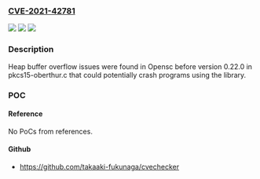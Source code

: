 ### [CVE-2021-42781](https://cve.mitre.org/cgi-bin/cvename.cgi?name=CVE-2021-42781)
![](https://img.shields.io/static/v1?label=Product&message=opensc&color=blue)
![](https://img.shields.io/static/v1?label=Version&message=n%2Fa&color=blue)
![](https://img.shields.io/static/v1?label=Vulnerability&message=CWE-119&color=brighgreen)

### Description

Heap buffer overflow issues were found in Opensc before version 0.22.0 in pkcs15-oberthur.c that could potentially crash programs using the library.

### POC

#### Reference
No PoCs from references.

#### Github
- https://github.com/takaaki-fukunaga/cvechecker

